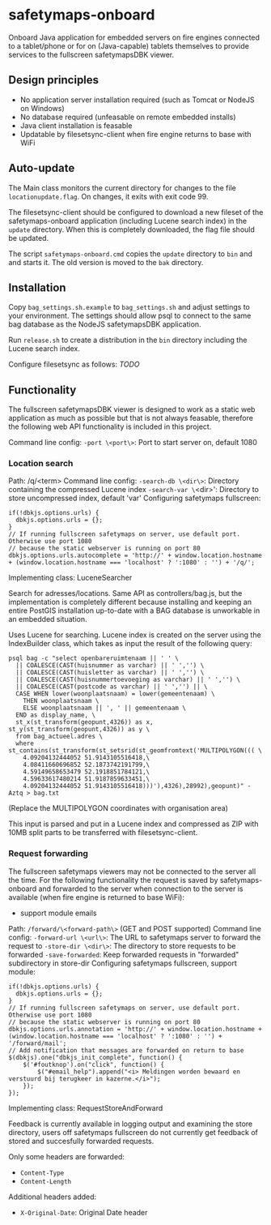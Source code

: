# safetymaps-onboard

Onboard Java application for embedded servers on fire engines connected to a 
tablet/phone or for on (Java-capable) tablets themselves to provide services 
to the fullscreen safetymapsDBK viewer.

## Design principles

 - No application server installation required (such as Tomcat or NodeJS on Windows)
 - No database required (unfeasable on remote embedded installs)
 - Java client installation is feasable
 - Updatable by filesetsync-client when fire engine returns to base with WiFi

## Auto-update

The Main class monitors the current directory for changes to the file
`locationupdate.flag`. On changes, it exits with exit code 99.

The filesetsync-client should be configured to download a new fileset of the
safetymaps-onboard application (including Lucene search index) in the `update`
directory. When this is completely downloaded, the flag file should be updated.

The script `safetymaps-onboard.cmd` copies the `update` directory to `bin` and
and starts it. The old version is moved to the `bak` directory.

## Installation

Copy `bag_settings.sh.example` to `bag_settings.sh` and adjust settings to your
environment. The settings should allow psql to connect to the same bag database
as the NodeJS safetymapsDBK application.

Run `release.sh` to create a distribution in the `bin` directory including the
Lucene search index.

Configure filesetsync as follows:
_TODO_

## Functionality

The fullscreen safetymapsDBK viewer is designed to work as a static web 
application as much as possible but that is not always feasable, therefore the
following web API functionality is included in this project.

Command line config:
 `-port \<port\>`: Port to start server on, default 1080

### Location search

Path: /q/\<term\>
Command line config: 
  `-search-db \<dir\>`: Directory containing the compressed Lucene index
  `-search-var \`<dir\>': Directory to store uncompressed index, default 'var'
Configuring safetymaps fullscreen:
```
if(!dbkjs.options.urls) {
  dbkjs.options.urls = {};
}
// If running fullscreen safetymaps on server, use default port. Otherwise use port 1080
// because the static webserver is running on port 80
dbkjs.options.urls.autocomplete = 'http://' + window.location.hostname + (window.location.hostname === 'localhost' ? ':1080' : '') + '/q/';
```
Implementing class: LuceneSearcher

Search for adresses/locations. Same API as controllers/bag.js, but the 
implementation is completely different because installing and keeping 
an entire PostGIS installation up-to-date with a BAG database is unworkable
in an embedded situation.

Uses Lucene for searching. Lucene index is created on the server using the
IndexBuilder class, which takes as input the result of the following query:

```
psql bag -c "select openbareruimtenaam || ' ' \
  || COALESCE(CAST(huisnummer as varchar) || ' ','') \
  || COALESCE(CAST(huisletter as varchar) || ' ','') \
  || COALESCE(CAST(huisnummertoevoeging as varchar) || ' ','') \
  || COALESCE(CAST(postcode as varchar) || ' ','') || \
  CASE WHEN lower(woonplaatsnaam) = lower(gemeentenaam) \
    THEN woonplaatsnaam \
    ELSE woonplaatsnaam || ', ' || gemeentenaam \
  END as display_name, \
  st_x(st_transform(geopunt,4326)) as x, st_y(st_transform(geopunt,4326)) as y \
  from bag_actueel.adres \
  where st_contains(st_transform(st_setsrid(st_geomfromtext('MULTIPOLYGON((( \ 
    4.09204132444052 51.9143105516418,\
    4.08411660696852 52.1873742191799,\
    4.59149658653479 52.1918851784121,\
    4.59633617480214 51.9187859633451,\
    4.09204132444052 51.9143105516418)))'),4326),28992),geopunt)" -Aztq > bag.txt
```
(Replace the MULTIPOLYGON coordinates with organisation area)

This input is parsed and put in a Lucene index and compressed as ZIP with 10MB
split parts to be transferred with filesetsync-client.

### Request forwarding

The fullscreen safetymaps viewers may not be connected to the server all the 
time. For the following functionality the request is saved by
safetymaps-onboard and forwarded to the server when connection to the server is
available (when fire engine is returned to base WiFi):

- support module emails

Path: `/forward/\<forward-path\>` (GET and POST supported)
Command line config: 
  `-forward-url \<url\>`: The URL to safetymaps server to forward the request to
  `-store-dir \<dir\>`: The directory to store requests to be forwarded
  `-save-forwarded`: Keep forwarded requests in "forwarded" subdirectory in store-dir 
Configuring safetymaps fullscreen, support module:
```
if(!dbkjs.options.urls) {
  dbkjs.options.urls = {};
}
// If running fullscreen safetymaps on server, use default port. Otherwise use port 1080
// because the static webserver is running on port 80
dbkjs.options.urls.annotation = 'http://' + window.location.hostname +  (window.location.hostname === 'localhost' ? ':1080' : '') + '/forward/mail';
// Add notification that messages are forwarded on return to base
$(dbkjs).one("dbkjs_init_complete", function() {
    $('#foutknop').on("click", function() {
        $("#email_help").append("<i> Meldingen worden bewaard en verstuurd bij terugkeer in kazerne.</i>");
    });
});
```
Implementing class: RequestStoreAndForward

Feedback is currently available in logging output and examining the store 
directory, users off safetymaps fullscreen do not currently get feedback of 
stored and succesfully forwarded requests.

Only some headers are forwarded:
 - `Content-Type`
 - `Content-Length`
 
Additional headers added:
 - `X-Original-Date`: Original Date header

